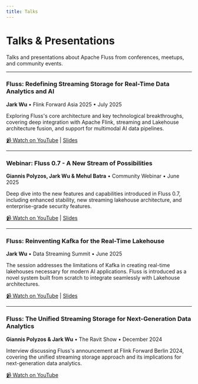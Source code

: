 ```yaml
---
title: Talks
---
```


# Talks & Presentations

Talks and presentations about Apache Fluss from conferences, meetups, and community events.

---

### Fluss: Redefining Streaming Storage for Real-Time Data Analytics and AI
**Jark Wu** • Flink Forward Asia 2025 • July 2025

Exploring Fluss's core architecture and key technological breakthroughs, covering deep integration with Apache Flink, streaming and Lakehouse architecture fusion, and support for multimodal AI data pipelines.

[📹 Watch on YouTube](https://www.youtube.com/live/pzT6vCCmwq8?si=8Cpx7Rr25yGsdzFd&t=8412) | [Slides](https://speakerdeck.com/jark/ffa2025-fluss-redefining-streaming-storage-for-real-time-data-analytics-and-ai)

---

### Webinar: Fluss 0.7 - A New Stream of Possibilities
**Giannis Polyzos, Jark Wu & Mehul Batra** • Community Webinar • June 2025

Deep dive into the new features and capabilities introduced in Fluss 0.7, including enhanced stability, new streaming lakehouse architecture, and enterprise-grade security features.

[📹 Watch on YouTube](https://youtu.be/G-1yiYN2qoo?si=4LFSW45GehWSIj_9) | [Slides](https://speakerdeck.com/jark/fluss-0-dot-7-webinar)

---

### Fluss: Reinventing Kafka for the Real-Time Lakehouse
**Jark Wu** • Data Streaming Summit • June 2025

The session addresses the limitations of Kafka in creating real-time lakehouses necessary for modern AI applications. Fluss is introduced as a novel system built from scratch to integrate seamlessly with Lakehouse architectures.

[📹 Watch on YouTube](https://youtu.be/OzE0mVD0GPs?si=8JrS6jhVSJoykY1t) | [Slides](https://speakerdeck.com/jark/dss2025-fluss-reinventing-kafka-for-the-real-time-lakehouse)

---

### Fluss: The Unified Streaming Storage for Next-Generation Data Analytics
**Giannis Polyzos & Jark Wu** • The Ravit Show • December 2024

Interview discussing Fluss's announcement at Flink Forward Berlin 2024, covering the unified streaming storage approach and its implications for next-generation data analytics.

[📹 Watch on YouTube](https://youtu.be/Gugbw4x7cFw?si=ECFqNhs4l9xROiuD)
